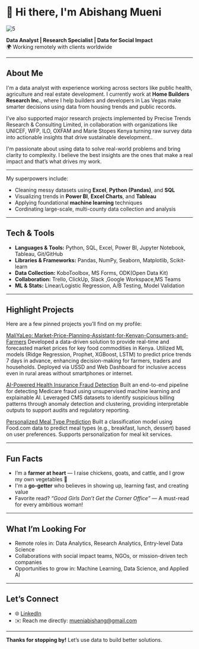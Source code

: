 # 👋 Hi there, I'm Abishang Mueni 

![5](https://github.com/user-attachments/assets/cdb4bca9-fb3c-4325-bb44-d86406d72b13)

 **Data Analyst | Research Specialist | Data for Social Impact**  
🌍 Working remotely with clients worldwide  

---

## About Me  
I'm a data analyst with experience working across sectors like public health, agriculture and real estate development. I currently work at **Home Builders Research Inc.**, where I help builders and developers in Las Vegas make smarter decisions using data from housing trends and public records.

I’ve also supported major research projects implemented by Precise Trends Research & Consulting Limited, in collaboration with organizations like UNICEF, WFP, ILO, OXFAM and Marie Stopes Kenya turning raw survey data into actionable insights that drive sustainable development..

I'm passionate about using data to solve real-world problems and bring clarity to complexity. I believe the best insights are the ones that make a real impact and that’s what drives my work.

---

My superpowers include:
- Cleaning messy datasets using **Excel**, **Python (Pandas)**, and **SQL**
- Visualizing trends in **Power BI**, **Excel Charts**, and **Tableau**
- Applying foundational **machine learning** techniques
- Cordinating large-scale, multi-county data collection and analysis

---

##  Tech & Tools

- **Languages & Tools:** Python, SQL, Excel, Power BI, Jupyter Notebook, Tableau, Git/GitHub  
- **Libraries & Frameworks:** Pandas, NumPy, Seaborn, Matplotlib, Scikit-learn  
- **Data Collection:** KoboToolbox, MS Forms, ODK(Open Data Kit) 
- **Collaboration:** Trello, ClickUp, Slack ,Google Workspace,MS Teams
- **ML & Stats:** Linear/Logistic Regression, A/B Testing, Model Validation  

---

##  Highlight Projects  
Here are a few pinned projects you’ll find on my profile:

[MaliYaLeo: Market-Price-Planning-Assistant-for-Kenyan-Consumers-and-Farmers](https://github.com/Abishang21/MaliYaLeo)
Developed a data-driven solution to provide real-time and forecasted market prices for key food commodities in Kenya. Utilized ML models (Ridge Regression, Prophet, XGBoost, LSTM) to predict price trends 7 days in advance, enhancing decision-making for farmers, traders and households. Deployed via USSD and Web Dashboard for inclusive access even in rural areas without smartphones or internet.

[AI-Powered Health Insurance Fraud Detection](https://github.com/Abishang21/AI-Powered-Health-Insurance-Fraud-Detection)
Built an end-to-end pipeline for detecting Medicare fraud using unsupervised machine learning and explainable AI. Leveraged CMS datasets to identify suspicious billing patterns through anomaly detection and clustering, providing interpretable outputs to support audits and regulatory reporting.

[Personalized Meal Type Prediction](https://github.com/Abishang21/Personalized-Meal-Type-Prediction)
Built a classification model using Food.com data to predict meal types (e.g., breakfast, lunch, dessert) based on user preferences. Supports personalization for meal kit services.

---

##  Fun Facts  
-  I’m a **farmer at heart** — I raise chickens, goats, and cattle, and I grow my own vegetables 🌿  
-  I'm a **go-getter** who believes in showing up, learning fast, and creating value  
-  Favorite read? _“Good Girls Don’t Get the Corner Office”_ — A must-read for every ambitious woman!

---

##  What I’m Looking For  
- Remote roles in: Data Analytics, Research Analytics, Entry-level Data Science  
- Collaborations with social impact teams, NGOs, or mission-driven tech companies  
- Opportunities to grow in: Machine Learning, Data Science, and Applied AI  

---

## Let’s Connect  
- 🌐 [LinkedIn](https://www.linkedin.com/in/abishangmueni/)    
- ✉️ Reach me directly: mueniabishang@gmail.com 

---

**Thanks for stopping by!** Let’s use data to build better solutions. 
